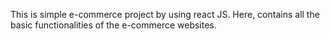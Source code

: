 This is simple e-commerce project by using react JS. Here, contains all the basic functionalities of the e-commerce websites.